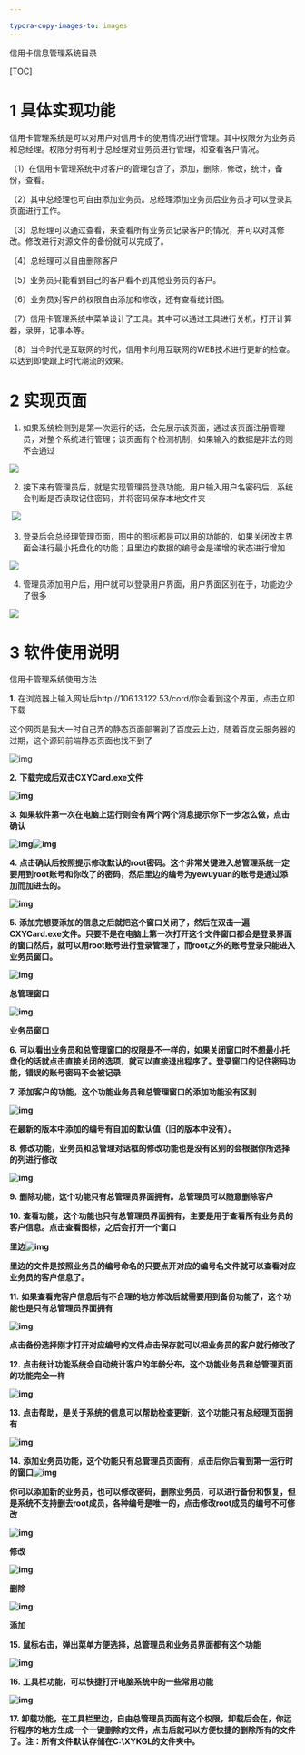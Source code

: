 ```yaml
---

typora-copy-images-to: images
---
```


信用卡信息管理系统目录

[TOC]



# 1 具体实现功能

信用卡管理系统是可以对用户对信用卡的使用情况进行管理。其中权限分为业务员和总经理。权限分明有利于总经理对业务员进行管理，和查看客户情况。

（1）在信用卡管理系统中对客户的管理包含了，添加，删除，修改，统计，备份，查看。

（2）其中总经理也可自由添加业务员。总经理添加业务员后业务员才可以登录其页面进行工作。

（3）总经理可以通过查看，来查看所有业务员记录客户的情况，并可以对其修改。修改进行对源文件的备份就可以完成了。

（4）总经理可以自由删除客户

（5）业务员只能看到自己的客户看不到其他业务员的客户。

（6）业务员对客户的权限自由添加和修改，还有查看统计图。

（7）信用卡管理系统中菜单设计了工具。其中可以通过工具进行关机，打开计算器，录屏，记事本等。

（8）当今时代是互联网的时代，信用卡利用互联网的WEB技术进行更新的检查。以达到即使跟上时代潮流的效果。



# 2 实现页面

1. 如果系统检测到是第一次运行的话，会先展示该页面，通过该页面注册管理员，对整个系统进行管理；该页面有个检测机制，如果输入的数据是非法的则不会通过



![](https://github.com/liuxingzhumeng/Credit-card-management-system/blob/master/images/1.png)

2. 接下来有管理员后，就是实现管理员登录功能，用户输入用户名密码后，系统会判断是否读取记住密码，并将密码保存本地文件夹



​	![](https://github.com/liuxingzhumeng/Credit-card-management-system/blob/master/images/2.png)



3. 登录后会总经理管理页面，图中的图标都是可以用的功能的，如果关闭改主界面会进行最小托盘化的功能；且里边的数据的编号会是递增的状态进行增加

![](https://github.com/liuxingzhumeng/Credit-card-management-system/blob/master/images/3.png)



4. 管理员添加用户后，用户就可以登录用户界面，用户界面区别在于，功能边少了很多



![](https://github.com/liuxingzhumeng/Credit-card-management-system/blob/master/images/4.png)

# 3 软件使用说明

信用卡管理系统使用方法

 

**1.**   在浏览器上输入网址后http://106.13.122.53/cord/你会看到这个界面，点击立即下载

​	这个网页是我大一时自己弄的静态页面部署到了百度云上边，随着百度云服务器的过期，这个源码前端静态页面也找不到了

 

![img](https://github.com/liuxingzhumeng/Credit-card-management-system/blob/master/images/clip_image002.png)

 

 

**2.**   **下载完成后双击CXYCard.exe文件**

**![img](https://github.com/liuxingzhumeng/Credit-card-management-system/blob/master/images/clip_image004.png)**

 

 

**3.**   **如果软件第一次在电脑上运行则会有两个两个消息提示你下一步怎么做，点击确认**

**![img](https://github.com/liuxingzhumeng/Credit-card-management-system/blob/master/images/clip_image006.png)![img](https://github.com/liuxingzhumeng/Credit-card-management-system/blob/master/images/clip_image008.png)**

 

 

**4.**   **点击确认后按照提示修改默认的root密码。这个非常关键进入总管理系统一定要用到root账号和你改了的密码，然后里边的编号为yewuyuan的账号是通过添加而加进去的。**

**![img](https://github.com/liuxingzhumeng/Credit-card-management-system/blob/master/images/clip_image010.png)**

 

 

**5.**   **添加完想要添加的信息之后就把这个窗口关闭了，然后在双击一遍CXYCard.exe文件。只要不是在电脑上第一次打开这个文件窗口都会是登录界面的窗口然后，就可以用root账号进行登录管理了，而root之外的账号登录只能进入业务员窗口。**

**![img](https://github.com/liuxingzhumeng/Credit-card-management-system/blob/master/images/clip_image012.png)**

**总管理窗口**

 

**![img](https://github.com/liuxingzhumeng/Credit-card-management-system/blob/master/images/clip_image014.png)**

**业务员窗口**

 

 

**6.**   **可以看出业务员和总管理窗口的权限是不一样的，如果关闭窗口时不想最小托盘化的话就点击直接关闭的选项，就可以直接退出程序了。登录窗口的记住密码功能，错误的账号密码不会被记录**

 

 

**7.**   **添加客户的功能，这个功能业务员和总管理窗口的添加功能没有区别**

**![img](https://github.com/liuxingzhumeng/Credit-card-management-system/blob/master/images/clip_image016.png)**

 

 

**在最新的版本中添加的编号有自加的默认值（旧的版本中没有）。**

**8.**   **修改功能，业务员和总管理对话框的修改功能也是没有区别的会根据你所选择的列进行修改**

**![img](https://github.com/liuxingzhumeng/Credit-card-management-system/blob/master/images/clip_image018.png)**

 

 

**9.**   **删除功能，这个功能只有总管理员界面拥有。总管理员可以随意删除客户**

**10.**  **查看功能，这个功能也只有总管理员界面拥有，主要是用于查看所有业务员的客户信息。点击查看图标，之后会打开一个窗口**

**里边![img](https://github.com/liuxingzhumeng/Credit-card-management-system/blob/master/images/clip_image020.png)**

**里边的文件是按照业务员的编号命名的只要点开对应的编号名文件就可以查看对应业务员的客户信息了。**

 

 

**11.**  **如果查看完客户信息后有不合理的地方修改后就需要用到备份功能了，这个功能也是只有总管理员界面拥有**

**![img](https://github.com/liuxingzhumeng/Credit-card-management-system/blob/master/images/clip_image022.png)**

**点击备份选择刚才打开对应编号的文件点击保存就可以把业务员的客户就行修改了**

 

 

**12.**  **点击统计功能系统会自动统计客户的年龄分布，这个功能业务员和总管理页面的功能完全一样**

**![img](https://github.com/liuxingzhumeng/Credit-card-management-system/blob/master/images/clip_image024.png)**

 

 

**13.**  **点击帮助，是关于系统的信息可以帮助检查更新，这个功能只有总经理页面拥有**

**![img](https://github.com/liuxingzhumeng/Credit-card-management-system/blob/master/images/clip_image026.png)**

 

 

**14.**  **添加业务员功能，这个功能只有总管理员页面有，点击后你后看到第一运行时的窗口![img](clip_image028.png)**

**你可以添加新的业务员，也可以修改密码，删除业务员，可以进行备份和恢复，但是系统不支持删去root成员，各种编号是唯一的，点击修改root成员的编号不可修改**

 

**![img](https://github.com/liuxingzhumeng/Credit-card-management-system/blob/master/images/clip_image030.png)**

**修改**

**![img](https://github.com/liuxingzhumeng/Credit-card-management-system/blob/master/images/clip_image032.png)**

**删除**

**![img](https://github.com/liuxingzhumeng/Credit-card-management-system/blob/master/images/clip_image034.png)**

**添加**

 

 

**15.**  **鼠标右击，弹出菜单方便选择，总管理员和业务员界面都有这个功能**

**![img](https://github.com/liuxingzhumeng/Credit-card-management-system/blob/master/images/clip_image036.png)**

 

 

**16.**  **工具栏功能，可以快捷打开电脑系统中的一些常用功能**

**![img](https://github.com/liuxingzhumeng/Credit-card-management-system/blob/master/images/clip_image038.png)**

 

 

**17.**  **卸载功能，在工具栏里边，自由总管理员页面有这个权限，卸载后会在，你运行程序的地方生成一个一键删除的文件，点击后就可以方便快捷的删除所有的文件了。注：所有文件默认存储在C:\XYKGL的文件夹中。**
